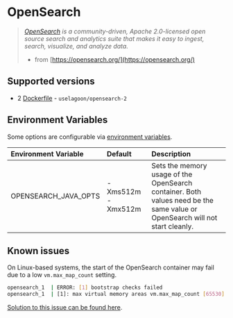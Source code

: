 # OpenSearch

> [_OpenSearch_](https://opensearch.org/) _is a community-driven, Apache 2.0-licensed open source search and analytics suite that makes it easy to ingest, search, visualize, and analyze data._
>
> * from [https://opensearch.org/](https://opensearch.org/)

## Supported versions

* 2 [Dockerfile](https://github.com/uselagoon/lagoon-images/blob/main/images/opensearch/2.Dockerfile) - `uselagoon/opensearch-2`

## Environment Variables

Some options are configurable via [environment
variables](../using-lagoon-advanced/environment-variables.md).

| Environment Variable | Default           | Description                                                                                                                 |
| :------------------- | :---------------- | :-------------------------------------------------------------------------------------------------------------------------  |
| OPENSEARCH_JAVA_OPTS | -Xms512m -Xmx512m | Sets the memory usage of the OpenSearch container. Both values need be the same value or OpenSearch will not start cleanly. |

## Known issues

On Linux-based systems, the start of the OpenSearch container may fail due to a low `vm.max_map_count` setting.

```bash title="Error"
opensearch_1  | ERROR: [1] bootstrap checks failed
opensearch_1  | [1]: max virtual memory areas vm.max_map_count [65530] is too low, increase to at least [262144]
```

[Solution to this issue can be found here](https://opensearch.org/docs/latest/opensearch/install/important-settings/).
